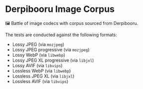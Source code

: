 # Derpibooru Image Corpus
🖼 Battle of image codecs with corpus sourced from Derpibooru. 

The tests are conducted against the following formats:

* Lossy JPEG (via `mozjpeg`)
* Lossy JPEG progressive (via `mozjpeg`)
* Lossy WebP (via `libwebp`)
* Lossy JPEG XL progressive (via `libjxl`)
* Lossy AVIF (via `libvips`)
* Lossless WebP (via `libwebp`)
* Lossless JPEG XL (via `libjxl`)
* Lossless AVIF (via `libvips`)